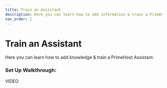 ```yaml
---
title: Train an Assistant
description: Here you can learn how to add information & train a PrimeHost Assistant.
nav_order: 1
---
```

# **Train an Assistant**

Here you can learn how to add knowledge & train a PrimeHost Assistant.

### **Set Up Walkthrough:**

VIDEO